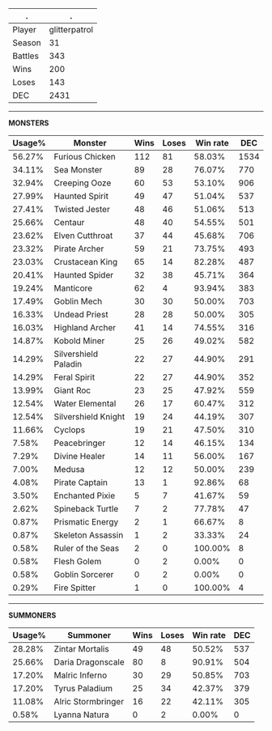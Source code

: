 .|.
|-|-
Player|glitterpatrol
Season|31
Battles|343
Wins|200
Loses|143
DEC|2431

---
**MONSTERS**

Usage%|Monster|Wins|Loses|Win rate|DEC|
-|-|-|-|-|-|
56.27%|Furious Chicken|112|81|58.03%|1534|
34.11%|Sea Monster|89|28|76.07%|770|
32.94%|Creeping Ooze|60|53|53.10%|906|
27.99%|Haunted Spirit|49|47|51.04%|537|
27.41%|Twisted Jester|48|46|51.06%|513|
25.66%|Centaur|48|40|54.55%|501|
23.62%|Elven Cutthroat|37|44|45.68%|706|
23.32%|Pirate Archer|59|21|73.75%|493|
23.03%|Crustacean King|65|14|82.28%|487|
20.41%|Haunted Spider|32|38|45.71%|364|
19.24%|Manticore|62|4|93.94%|383|
17.49%|Goblin Mech|30|30|50.00%|703|
16.33%|Undead Priest|28|28|50.00%|305|
16.03%|Highland Archer|41|14|74.55%|316|
14.87%|Kobold Miner|25|26|49.02%|582|
14.29%|Silvershield Paladin|22|27|44.90%|291|
14.29%|Feral Spirit|22|27|44.90%|352|
13.99%|Giant Roc|23|25|47.92%|559|
12.54%|Water Elemental|26|17|60.47%|312|
12.54%|Silvershield Knight|19|24|44.19%|307|
11.66%|Cyclops|19|21|47.50%|310|
7.58%|Peacebringer|12|14|46.15%|134|
7.29%|Divine Healer|14|11|56.00%|167|
7.00%|Medusa|12|12|50.00%|239|
4.08%|Pirate Captain|13|1|92.86%|68|
3.50%|Enchanted Pixie|5|7|41.67%|59|
2.62%|Spineback Turtle|7|2|77.78%|47|
0.87%|Prismatic Energy|2|1|66.67%|8|
0.87%|Skeleton Assassin|1|2|33.33%|24|
0.58%|Ruler of the Seas|2|0|100.00%|8|
0.58%|Flesh Golem|0|2|0.00%|0|
0.58%|Goblin Sorcerer|0|2|0.00%|0|
0.29%|Fire Spitter|1|0|100.00%|4|

---
**SUMMONERS**

Usage%|Summoner|Wins|Loses|Win rate|DEC|
-|-|-|-|-|-|
28.28%|Zintar Mortalis|49|48|50.52%|537|
25.66%|Daria Dragonscale|80|8|90.91%|504|
17.20%|Malric Inferno|30|29|50.85%|703|
17.20%|Tyrus Paladium|25|34|42.37%|379|
11.08%|Alric Stormbringer|16|22|42.11%|305|
0.58%|Lyanna Natura|0|2|0.00%|0|
